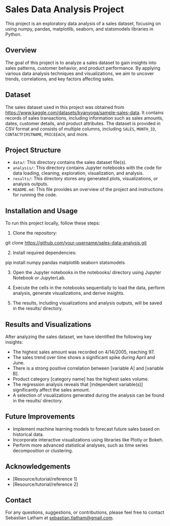 # Sales Data Analysis Project

This project is an exploratory data analysis of a sales dataset, focusing on using numpy, pandas, matplotlib, seaborn, and statsmodels libraries in Python.

## Overview

The goal of this project is to analyze a sales dataset to gain insights into sales patterns, customer behavior, and product performance. By applying various data analysis techniques and visualizations, we aim to uncover trends, correlations, and key factors affecting sales.

## Dataset

The sales dataset used in this project was obtained from https://www.kaggle.com/datasets/kyanyoga/sample-sales-data. It contains records of sales transactions, including information such as sales amounts, dates, customer details, and product attributes. The dataset is provided in CSV format and consists of multiple columns, including `SALES`, `MONTH_ID`, `CONTACTFIRSTNAME`, `PRICEEACH`, and more.

## Project Structure

- `data/`: This directory contains the sales dataset file(s).
- `analysis/`: This directory contains Jupyter notebooks with the code for data loading, cleaning, exploration, visualization, and analysis.
- `results/`: This directory stores any generated plots, visualizations, or analysis outputs.
- `README.md`: This file provides an overview of the project and instructions for running the code.

## Installation and Usage

To run this project locally, follow these steps:

1. Clone the repository:

git clone https://github.com/your-username/sales-data-analysis.git

2. Install required dependencies:

pip install numpy pandas matplotlib seaborn statsmodels

3. Open the Jupyter notebooks in the notebooks/ directory using Jupyter Notebook or JupyterLab.

4. Execute the cells in the notebooks sequentially to load the data, perform analysis, generate visualizations, and derive insights.

5. The results, including visualizations and analysis outputs, will be saved in the results/ directory.

## Results and Visualizations

After analyzing the sales dataset, we have identified the following key insights:

- The highest sales amount was recorded on 4/14/2005, reaching 97.
- The sales trend over time shows a significant spike during April and June.
- There is a strong positive correlation between [variable A] and [variable B].
- Product category [category name] has the highest sales volume.
- The regression analysis reveals that [independent variable(s)] significantly affect the sales amount.
- A selection of visualizations generated during the analysis can be found in the results/ directory.

## Future Improvements

- Implement machine learning models to forecast future sales based on historical data.
- Incorporate interactive visualizations using libraries like Plotly or Bokeh.
- Perform more advanced statistical analyses, such as time series decomposition or clustering.

## Acknowledgements

- [Resource/tutorial/reference 1]
- [Resource/tutorial/reference 2]

## Contact

For any questions, suggestions, or contributions, please feel free to contact Sebastian Latham at sebastian.tlatham@gmail.com.


